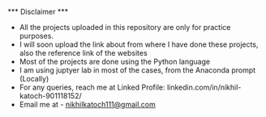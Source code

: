 *** Disclaimer ***
- All the projects uploaded in this repository are only for practice purposes.
- I will soon upload the link about from where I have done these projects, also the reference link of the websites
- Most of the projects are done using the Python language
- I am using juptyer lab in most of the cases, from the Anaconda prompt (Locally)
- For any queries, reach me at Linked Profile: linkedin.com/in/nikhil-katoch-901118152/
- Email me at - nikhilkatoch111@gmail.com
